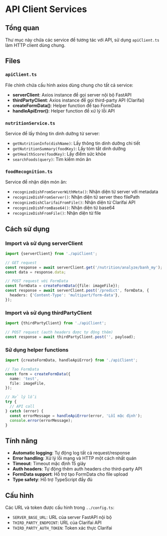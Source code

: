 # API Client Services

## Tổng quan

Thư mục này chứa các service để tương tác với API, sử dụng `apiClient.ts` làm HTTP client dùng chung.

## Files

### `apiClient.ts`
File chính chứa cấu hình axios dùng chung cho tất cả service:

- **serverClient**: Axios instance để gọi server nội bộ FastAPI
- **thirdPartyClient**: Axios instance để gọi third-party API (Clarifai)
- **createFormData()**: Helper function để tạo FormData
- **handleApiError()**: Helper function để xử lý lỗi API

### `nutritionService.ts`
Service để lấy thông tin dinh dưỡng từ server:

- `getNutritionInfo(dishName)`: Lấy thông tin dinh dưỡng chi tiết
- `getNutritionSummary(foodKey)`: Lấy tóm tắt dinh dưỡng
- `getHealthScore(foodKey)`: Lấy điểm sức khỏe
- `searchFoods(query)`: Tìm kiếm món ăn

### `foodRecognition.ts`
Service để nhận diện món ăn:

- `recognizeDishFromServerWithMeta()`: Nhận diện từ server với metadata
- `recognizeDishFromServer()`: Nhận diện từ server theo filePath
- `recognizeDishClarifaiFromFile()`: Nhận diện từ Clarifai API
- `recognizeDishFromBase64()`: Nhận diện từ base64
- `recognizeDishFromFile()`: Nhận diện từ file

## Cách sử dụng

### Import và sử dụng serverClient

```typescript
import {serverClient} from './apiClient';

// GET request
const response = await serverClient.get('/nutrition/analyze/banh_my');
const data = response.data;

// POST request với FormData
const formData = createFormData({file: imageFile});
const response = await serverClient.post('/predict', formData, {
  headers: {'Content-Type': 'multipart/form-data'},
});
```

### Import và sử dụng thirdPartyClient

```typescript
import {thirdPartyClient} from './apiClient';

// POST request (auth headers được tự động thêm)
const response = await thirdPartyClient.post('', payload);
```

### Sử dụng helper functions

```typescript
import {createFormData, handleApiError} from './apiClient';

// Tạo FormData
const form = createFormData({
  name: 'test',
  file: imageFile,
});

// Xử lý lỗi
try {
  // API call
} catch (error) {
  const errorMessage = handleApiError(error, 'Lỗi mặc định');
  console.error(errorMessage);
}
```

## Tính năng

- **Automatic logging**: Tự động log tất cả request/response
- **Error handling**: Xử lý lỗi mạng và HTTP một cách nhất quán
- **Timeout**: Timeout mặc định 15 giây
- **Auth headers**: Tự động thêm auth headers cho third-party API
- **FormData support**: Hỗ trợ tạo FormData cho file upload
- **Type safety**: Hỗ trợ TypeScript đầy đủ

## Cấu hình

Các URL và token được cấu hình trong `../config.ts`:

- `SERVER_BASE_URL`: URL của server FastAPI nội bộ
- `THIRD_PARTY_ENDPOINT`: URL của Clarifai API
- `THIRD_PARTY_AUTH_TOKEN`: Token xác thực Clarifai
